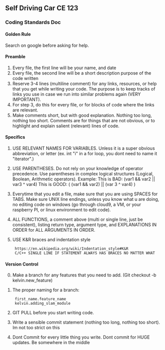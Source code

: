 ## Self Driving Car CE 123

### Coding Standards Doc

#### Golden Rule
Search on google before asking for help.

#### Preamble
1. Every file, the first line will be your name, and date
2. Every file, the second line will be a short description purpose of the code written
3. Reserve 3-4 lines (multiline comment) for any links, resources, or help that you get while writing your code. The purpose is to keep tracks of links you use in case we run into similar problems again (VERY IMPORTANT).
4. For step 3, do this for every file, or for blocks of code where the links are relevant.
5. Make comments short, but with good explanation. Nothing too long, nothing too short. Comments are for things that are not obvious, or to highlight and explain salient (relevant) lines of code.

#### Specifics
1. USE RELEVANT NAMES FOR VARIABLES. Unless it is a super obvious abbreviation, or letter (ex. int "i" in a for loop, you dont need to name it "iterator".)
2. USE PARENTHESES. Do not rely on your knowledge of operator precedence. Use parentheses in complex logical structures (Logical, Boolean, Arithmetic operators). 
		Example:
		This is BAD: (var1 && var2 || var3 ^ var4)
		This is GOOD: ( (var1 && var2) || (var 3 ^ var4) )
3.  Everytime that you edit a file, make sure that you are using SPACES for TABS. Make sure UNIX line endings, unless you know what u are doing, no editing code on windows (go through cloud9, a VM, or your raspberry PI, or linux environment to edit code).
4. ALL FUNCTIONS, a comment above (multi or single line, just be consistent), listing return type, argument type, and EXPLANATIONS IN ORDER for ALL ARGUMENTS IN ORDER.
5. USE K&R braces and indentation style
		
		https://en.wikipedia.org/wiki/Indentation_style#K&R
		C/C++ SINGLE LINE IF STATEMENT ALWAYS HAS BRACES NO MATTER WHAT

#### Version Control
0. Make a branch for any features that you need to add. (Git checkout -b kelvin.new_feature)
1. The proper naming for a branch: 
		
		first_name.feature_name
		kelvin.adding_slam_module
2. GIT PULL before you start writing code.
3. Write a sensible commit statement (nothing too long, nothing too short). Im not too strict on this
4. Dont Commit for every little thing you write. Dont commit for HUGE updates. Be somewhere in the middle

		
	


